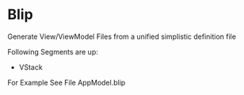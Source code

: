 # Blip

Generate View/ViewModel Files from a unified simplistic definition file

Following Segments are up:

- VStack

For Example See File AppModel.blip
